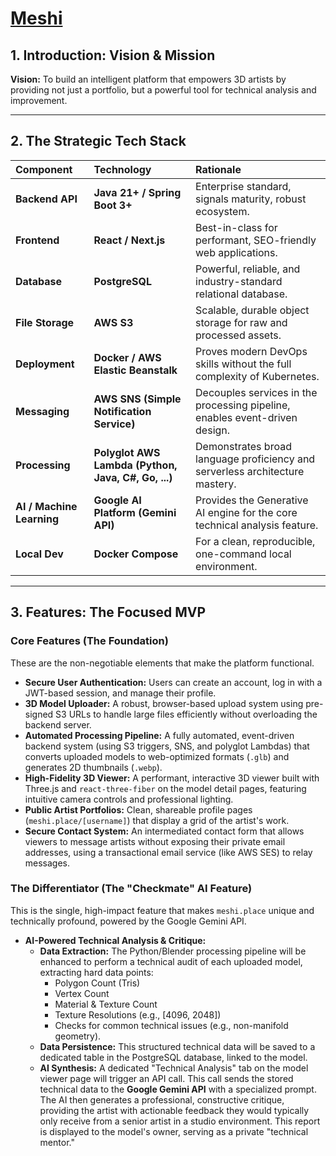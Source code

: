 # [Meshi](https://www.meshi.place)

## 1. Introduction: Vision & Mission

**Vision:** To build an intelligent platform that empowers 3D artists by providing not just a portfolio, but a powerful tool for technical analysis and improvement.

---

## 2. The Strategic Tech Stack

| Component                 | Technology                                          | Rationale                                                                    |
| :------------------------ | :-------------------------------------------------- | :--------------------------------------------------------------------------- |
| **Backend API**           | **Java 21+ / Spring Boot 3+**                       | Enterprise standard, signals maturity, robust ecosystem.                     |
| **Frontend**              | **React / Next.js**                                 | Best-in-class for performant, SEO-friendly web applications.                 |
| **Database**              | **PostgreSQL**                                      | Powerful, reliable, and industry-standard relational database.               |
| **File Storage**          | **AWS S3**                                          | Scalable, durable object storage for raw and processed assets.               |
| **Deployment**            | **Docker / AWS Elastic Beanstalk**                  | Proves modern DevOps skills without the full complexity of Kubernetes.       |
| **Messaging**             | **AWS SNS (Simple Notification Service)**           | Decouples services in the processing pipeline, enables event-driven design.  |
| **Processing**            | **Polyglot AWS Lambda (Python, Java, C#, Go, ...)** | Demonstrates broad language proficiency and serverless architecture mastery. |
| **AI / Machine Learning** | **Google AI Platform (Gemini API)**                 | Provides the Generative AI engine for the core technical analysis feature.   |
| **Local Dev**             | **Docker Compose**                                  | For a clean, reproducible, one-command local environment.                    |

---

## 3. Features: The Focused MVP

### Core Features (The Foundation)

These are the non-negotiable elements that make the platform functional.

- **Secure User Authentication:** Users can create an account, log in with a JWT-based session, and manage their profile.
- **3D Model Uploader:** A robust, browser-based upload system using pre-signed S3 URLs to handle large files efficiently without overloading the backend server.
- **Automated Processing Pipeline:** A fully automated, event-driven backend system (using S3 triggers, SNS, and polyglot Lambdas) that converts uploaded models to web-optimized formats (`.glb`) and generates 2D thumbnails (`.webp`).
- **High-Fidelity 3D Viewer:** A performant, interactive 3D viewer built with Three.js and `react-three-fiber` on the model detail pages, featuring intuitive camera controls and professional lighting.
- **Public Artist Portfolios:** Clean, shareable profile pages (`meshi.place/[username]`) that display a grid of the artist's work.
- **Secure Contact System:** An intermediated contact form that allows viewers to message artists without exposing their private email addresses, using a transactional email service (like AWS SES) to relay messages.

### The Differentiator (The "Checkmate" AI Feature)

This is the single, high-impact feature that makes `meshi.place` unique and technically profound, powered by the Google Gemini API.

- **AI-Powered Technical Analysis & Critique:**
  - **Data Extraction:** The Python/Blender processing pipeline will be enhanced to perform a technical audit of each uploaded model, extracting hard data points:
    - Polygon Count (Tris)
    - Vertex Count
    - Material & Texture Count
    - Texture Resolutions (e.g., [4096, 2048])
    - Checks for common technical issues (e.g., non-manifold geometry).
  - **Data Persistence:** This structured technical data will be saved to a dedicated table in the PostgreSQL database, linked to the model.
  - **AI Synthesis:** A dedicated "Technical Analysis" tab on the model viewer page will trigger an API call. This call sends the stored technical data to the **Google Gemini API** with a specialized prompt. The AI then generates a professional, constructive critique, providing the artist with actionable feedback they would typically only receive from a senior artist in a studio environment. This report is displayed to the model's owner, serving as a private "technical mentor."
